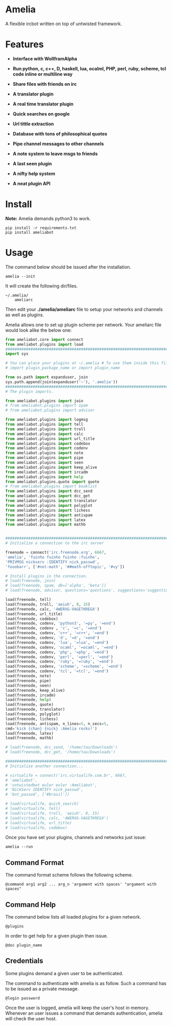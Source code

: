 Amelia
======

A flexible ircbot written on top of untwisted framework.

Features
========

- **Interface with WollframAlpha**

- **Run python, c, c++, D, haskell, lua, ocalml, PHP, perl, ruby, scheme, tcl code inline or multiline way**

- **Share files with friends on irc**

- **A translator plugin**

- **A real time translator plugin**

- **Quick searches on google**

- **Url tittle extraction**

- **Database with tons of philosophical quotes**

- **Pipe channel messages to other channels**

- **A note system to leave msgs to friends**

- **A last seen plugin**

- **A nifty help system**

- **A neat plugin API**


Install
=======

**Note:**  Amelia demands python3 to work.

~~~
pip install -r requirements.txt
pip install ameliabot
~~~

Usage
=====


The command below should be issued after the installation.

~~~
amelia --init
~~~

It will create the following dir/files.

~~~
~/.amelia/
    ameliarc

~~~

Then edit your **./amelia/ameliarc** file to setup
your networks and channels as well as plugins.

Amelia allows one to set up plugin scheme per network.
Your ameliarc file would look alike the below one:

~~~python
from ameliabot.core import connect
from ameliabot.plugins import load
##############################################################################
import sys

# You can place your plugins at ~/.amelia # To use them inside this file just do.
# import plugin_package_name or import plugin_name

from os.path import expanduser, join
sys.path.append(join(expanduser('~'), '.amelia'))
##############################################################################
# The plugin imports.

from ameliabot.plugins import join
# from ameliabot.plugins import spam
# from ameliabot.plugins import advisor

from ameliabot.plugins import logmsg
from ameliabot.plugins import tell
from ameliabot.plugins import troll
from ameliabot.plugins import calc
from ameliabot.plugins import url_title
from ameliabot.plugins import codebox
from ameliabot.plugins import codenv
from ameliabot.plugins import note
from ameliabot.plugins import pipe
from ameliabot.plugins import seen
from ameliabot.plugins import keep_alive
from ameliabot.plugins import ircadm
from ameliabot.plugins import help
from ameliabot.plugins.quote import quote
# from ameliabot.plugins import booklist
from ameliabot.plugins import dcc_send
from ameliabot.plugins import dcc_get
from ameliabot.plugins import translator
from ameliabot.plugins import polyglot
from ameliabot.plugins import lichess
from ameliabot.plugins import antispam
from ameliabot.plugins import latex
from ameliabot.plugins import mathb


##############################################################################
# Initialize a connection to the irc server

freenode = connect('irc.freenode.org', 6667, 
'amelia', 'fuinho fuinho fuinho :fuinho',       
'PRIVMSG nickserv :IDENTIFY nick_passwd',    
'fooobarr', ['#not-math', '##math-offtopic', '#vy'])

# Install plugins in the connection.
# load(freenode, join)
# load(freenode, spam, db=['alpha', 'beta'])
# load(freenode, advisor, questions='questions', suggestions='suggestions')

load(freenode, tell)
load(freenode, troll, 'aeiuh', 8, 15)
load(freenode, calc, '4WERXG-VAGETKREGX')
load(freenode, url_title)
load(freenode, codebox)
load(freenode, codenv, 'python3', '=py', '=end')
load(freenode, codenv , 'c', '=c', '=end')
load(freenode, codenv, 'c++', '=c++', '=end')
load(freenode, codenv, 'd', '=d', '=end')
load(freenode, codenv, 'lua', '=lua', '=end')
load(freenode, codenv, 'ocaml', '=ocaml', '=end')
load(freenode, codenv, 'php', '=php', '=end')
load(freenode, codenv, 'perl', '=perl', '=end')
load(freenode, codenv, 'ruby', '=ruby', '=end')
load(freenode, codenv, 'scheme', '=scheme', '=end')
load(freenode, codenv, 'tcl', '=tcl', '=end')
load(freenode, note)
load(freenode, pipe)
load(freenode, seen)
load(freenode, keep_alive)
load(freenode, ircadm)
load(freenode, help)
load(freenode, quote)
load(freenode, translator)
load(freenode, polyglot)
load(freenode, lichess)
load(freenode, antispam, n_lines=5, n_secs=5, 
cmd='kick {chan} {nick} :Amelia rocks!')
load(freenode, latex)
load(freenode, mathb)

# load(freenode, dcc_send, '/home/tau/Downloads')
# load(freenode, dcc_get, '/home/tau/Downloads')

##############################################################################
# Initialize another connection...

# virtualife = connect('irc.virtualife.com.br', 6667, 
# 'ameliabot',                                 
# 'untwistedbot euler euler :Ameliabot',       
# 'NickServ IDENTIFY nick_passwd',    
# 'bot_passwd', ['#brasil'])

# load(virtualife, quick_search)
# load(virtualife, tell)
# load(virtualife, troll, 'aeiuh', 8, 15)
# load(virtualife, calc, '4WERXG-VAGETKREGX')
# load(virtualife, url_title)
# load(virtualife, codebox)
~~~


Once you have set your plugins, channels and networks
just issue:

~~~
amelia --run
~~~

## Command Format

The command format scheme follows the following scheme.

~~~
@command arg1 arg2 ... arg_n 'argument with spaces' "argument with spaces"
~~~

## Command Help

The command below lists all loaded plugins for a given network.

~~~
@plugins
~~~

In order to get help for a given plugin then issue.

~~~
@doc plugin_name
~~~

## Credentials

Some plugins demand a given user to be authenticated.

The command to authenticate with amelia is as follow. Such a command has
to be issued as a private message.

~~~
@login password
~~~

Once the user is logged, amelia will keep the user's host in memory. Whenever an user
issues a command that demands authentication, amelia will check the user host.


